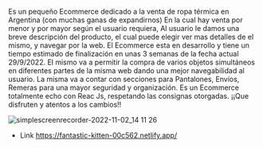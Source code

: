 Es un pequeño Ecommerce dedicado a la venta de ropa térmica en Argentina (con muchas ganas de expandirnos) En la cual hay venta por menor y por mayor según el usuario requiera, Al usuario le damos una breve descripción del producto, el cual puede elegir ver mas detalles de el mismo, y navegar por la web. El Ecommerce esta en desarrollo y tiene un tiempo estimado de finalización en unas 3 semanas de la fecha actual 29/9/2022. El mismo va a permitir la compra de varios objetos simultáneos en diferentes partes de la misma web dando una mejor navegabilidad al usuario. La misma va a contar con secciones para Pantalones, Envíos, Remeras para una mayor seguridad y organización. Es un Ecommerce totalmente echo con Reac Js, respetando las consignas otorgadas. ¡¡Que disfruten y atentos a los cambios!!

![simplescreenrecorder-2022-11-02_14 11 26](https://user-images.githubusercontent.com/102935993/199609765-8b55d693-6589-44ff-bb21-045e17f62e6b.gif)

- Link  https://fantastic-kitten-00c562.netlify.app/
